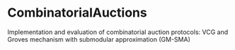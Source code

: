 # CombinatorialAuctions
Implementation and evaluation of combinatorial auction protocols: VCG and Groves mechanism with submodular approximation (GM-SMA)

